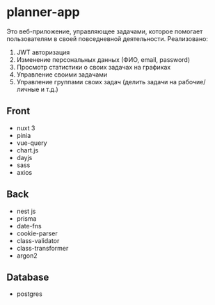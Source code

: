 # planner-app

Это веб-приложение, управляющее задачами, которое помогает пользователям в своей повседневной деятельности. Реализовано:

1. JWT авторизация
2. Изменение персональных данных (ФИО, email, password)
3. Просмотр статистики о своих задачах на графиках
4. Управление своими задачами
5. Управление группами своих задач (делить задачи на рабочие/личные и т.д.)

## Front

- nuxt 3
- pinia
- vue-query
- chart.js
- dayjs
- sass
- axios

## Back

- nest js
- prisma
- date-fns
- cookie-parser
- class-validator
- class-transformer
- argon2

## Database

- postgres
